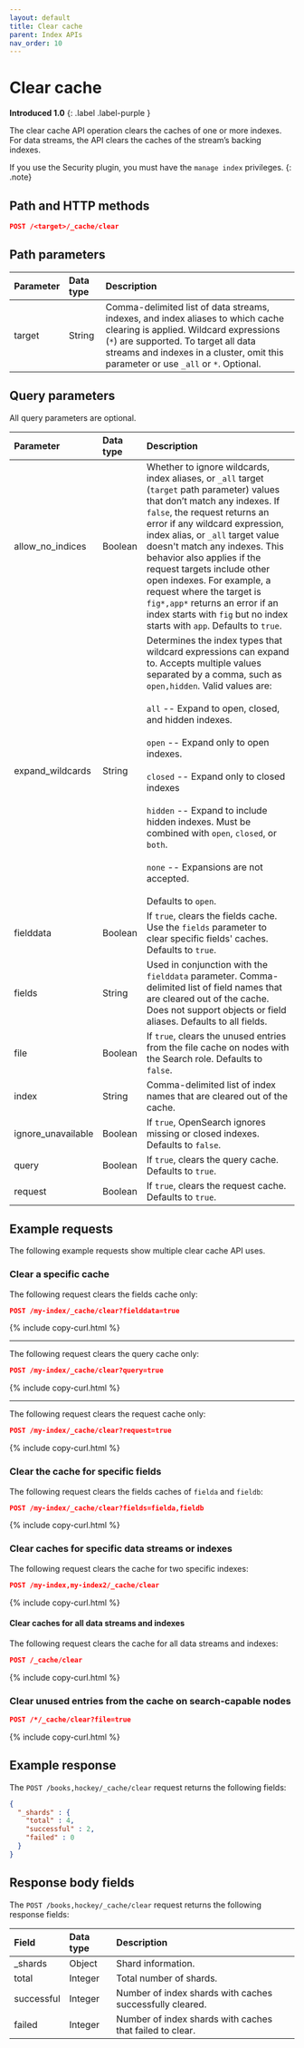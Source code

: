 ```yaml
---
layout: default
title: Clear cache
parent: Index APIs
nav_order: 10
---
```


# Clear cache
**Introduced 1.0**
{: .label .label-purple }

The clear cache API operation clears the caches of one or more indexes. For data streams, the API clears the caches of the stream’s backing indexes.


If you use the Security plugin, you must have the `manage index` privileges.
{: .note}

## Path and HTTP methods

```json
POST /<target>/_cache/clear
```

## Path parameters

| Parameter | Data type | Description |
:--- | :--- | :---
| target | String | Comma-delimited list of data streams, indexes, and index aliases to which cache clearing is applied. Wildcard expressions (`*`) are supported. To target all data streams and indexes in a cluster, omit this parameter or use `_all` or `*`. Optional. |


## Query parameters

All query parameters are optional.

| Parameter | Data type | Description |
:--- | :--- | :---
| allow_no_indices | Boolean | Whether to ignore wildcards, index aliases, or `_all` target (`target` path parameter) values that don’t match any indexes. If `false`, the request returns an error if any wildcard expression, index alias, or `_all` target value doesn't match any indexes. This behavior also applies if the request targets include other open indexes. For example, a request where the target is `fig*,app*` returns an error if an index starts with `fig` but no index starts with `app`. Defaults to `true`. |
| expand_wildcards | String | Determines the index types that wildcard expressions can expand to. Accepts multiple values separated by a comma, such as  `open,hidden`. Valid values are: <br /><br /> `all` -- Expand to open, closed, and hidden indexes.<br /><br />`open` -- Expand only to open indexes.<br /><br />`closed` -- Expand only to closed indexes<br /><br />`hidden` -- Expand to include hidden indexes. Must be combined with `open`, `closed`, or `both`.<br /><br />`none` -- Expansions are not accepted.<br /><br /> Defaults to `open`. |
| fielddata | Boolean | If `true`, clears the fields cache. Use the `fields` parameter to clear specific fields' caches.  Defaults to `true`. |
| fields | String | Used in conjunction with the `fielddata` parameter. Comma-delimited list of field names that are cleared out of the cache. Does not support objects or field aliases. Defaults to all fields. |
| file | Boolean | If `true`, clears the unused entries from the file cache on nodes with the Search role. Defaults to `false`. |
| index | String | Comma-delimited list of index names that are cleared out of the cache. |
| ignore_unavailable | Boolean | If `true`, OpenSearch ignores missing or closed indexes. Defaults to `false`. |
| query | Boolean | If `true`, clears the query cache. Defaults to `true`. |
| request | Boolean | If `true`, clears the request cache. Defaults to `true`. |

## Example requests

The following example requests show multiple clear cache API uses.

### Clear a specific cache

The following request clears the fields cache only:

```json
POST /my-index/_cache/clear?fielddata=true
```
{% include copy-curl.html %}

<hr />

The following request clears the query cache only:

```json
POST /my-index/_cache/clear?query=true
```
{% include copy-curl.html %}

<hr />

The following request clears the request cache only:

```json
POST /my-index/_cache/clear?request=true
```
{% include copy-curl.html %}

### Clear the cache for specific fields

The following request clears the fields caches of `fielda` and `fieldb`:

```json
POST /my-index/_cache/clear?fields=fielda,fieldb
```
{% include copy-curl.html %}

### Clear caches for specific data streams or indexes

The following request clears the cache for two specific indexes:

```json
POST /my-index,my-index2/_cache/clear
```
{% include copy-curl.html %}

#### Clear caches for all data streams and indexes

The following request clears the cache for all data streams and indexes:

```json
POST /_cache/clear
```
{% include copy-curl.html %}

### Clear unused entries from the cache on search-capable nodes

```json
POST /*/_cache/clear?file=true 
```
{% include copy-curl.html %}

## Example response

The `POST /books,hockey/_cache/clear` request returns the following fields:

```json
{
  "_shards" : {
    "total" : 4,
    "successful" : 2,
    "failed" : 0
  }
}
```

## Response body fields

The `POST /books,hockey/_cache/clear` request returns the following response fields:

| Field | Data type | Description | 
:--- | :--- | :---
| _shards | Object | Shard information. |
| total | Integer | Total number of shards. |
| successful | Integer | Number of index shards with caches successfully cleared. |
| failed | Integer | Number of index shards with caches that failed to clear. |
